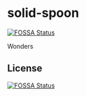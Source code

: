 # solid-spoon
[![FOSSA Status](https://app.fossa.io/api/projects/git%2Bgithub.com%2FRedyone204%2Fsolid-spoon.svg?type=shield)](https://app.fossa.io/projects/git%2Bgithub.com%2FRedyone204%2Fsolid-spoon?ref=badge_shield)

Wonders


## License
[![FOSSA Status](https://app.fossa.io/api/projects/git%2Bgithub.com%2FRedyone204%2Fsolid-spoon.svg?type=large)](https://app.fossa.io/projects/git%2Bgithub.com%2FRedyone204%2Fsolid-spoon?ref=badge_large)